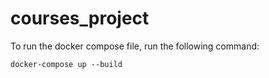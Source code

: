 # courses_project

To run the docker compose file, run the following command:

```
docker-compose up --build
```

